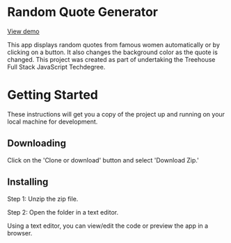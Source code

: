 # Random Quote Generator

[View demo](https://alexhippo.github.io/random-quote-generator)

This app displays random quotes from famous women automatically or by clicking on a button. It also changes the background color as the quote is changed. This project was created as part of undertaking the Treehouse Full Stack JavaScript Techdegree.

# Getting Started
These instructions will get you a copy of the project up and running on your local machine for development.

## Downloading
Click on the 'Clone or download' button and select 'Download Zip.'

## Installing
Step 1: Unzip the zip file.

Step 2: Open the folder in a text editor.

Using a text editor, you can view/edit the code or preview the app in a browser.